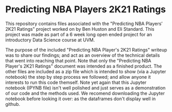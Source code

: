 # Predicting NBA Players 2K21 Ratings
This repository contains files associated with the "Predicting NBA Players’ 2K21 Ratings" project worked on by Ben Huston and Eli Standard. This project was made as part of a 6 week long open ended project for an introductory Data Science course at UVM.

The purpose of the included "Predicting NBA Player's 2K21 Ratings" writeup was to share our findings; and act as an overview of the technical details that went into reaching that point. Note that only the "Predicting NBA Player's 2K21 Ratings" document was intended as a finished product. The other files are included as a zip file which is intended to show (via a Jupyter notebook) the step by step process we followed; and allow anyone it interests to run this code themself. Note yet again that this Jupyter notebook (IPYNB file) isn't well polished and just serves as a demonstration of our code and the methods used. We recomend downloading the Jupyter notebook before looking it over: as the dataframes don't display well in github. 
